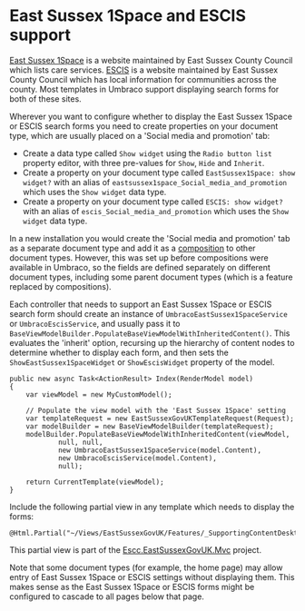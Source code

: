 # East Sussex 1Space and ESCIS support

[East Sussex 1Space](https://1space.eastsussex.gov.uk/) is a website maintained by East Sussex County Council which lists care services. [ESCIS](https://www.escis.org.uk/) is a website maintained by East Sussex County Council which has local information for communities across the county. Most templates in Umbraco support displaying search forms for both of these sites.

Wherever you want to configure whether to display the East Sussex 1Space or ESCIS search forms you need to create properties on your document type, which are usually placed on a 'Social media and promotion' tab:

*  Create a data type called `Show widget` using the `Radio button list` property editor, with three pre-values for `Show`, `Hide` and `Inherit`.
*  Create a property on your document type called `EastSussex1Space: show widget?` with an alias of `eastsussex1space_Social_media_and_promotion` which uses the `Show widget` data type.
*  Create a property on your document type called `ESCIS: show widget?` with an alias of `escis_Social_media_and_promotion` which uses the `Show widget` data type.
  
In a new installation you would create the 'Social media and promotion' tab as a separate document type and add it as a [composition](https://our.umbraco.com/documentation/Getting-Started/Data/Defining-content/#creating-a-document-type) to other document types. However, this was set up before compositions were available in Umbraco, so the fields are defined separately on different document types, including some parent document types (which is a feature replaced by compositions).

Each controller that needs to support an East Sussex 1Space or ESCIS search form should create an instance of `UmbracoEastSussex1SpaceService` or `UmbracoEscisService`, and usually pass it to `BaseViewModelBuilder.PopulateBaseViewModelWithInheritedContent()`. This evaluates the 'inherit' option, recursing up the hierarchy of content nodes to determine whether to display each form, and then sets the `ShowEastSussex1SpaceWidget` or `ShowEscisWidget` property of the model.


	public new async Task<ActionResult> Index(RenderModel model)
    {
		var viewModel = new MyCustomModel();

		// Populate the view model with the 'East Sussex 1Space' setting
		var templateRequest = new EastSussexGovUKTemplateRequest(Request);
		var modelBuilder = new BaseViewModelBuilder(templateRequest);
		modelBuilder.PopulateBaseViewModelWithInheritedContent(viewModel, 
                null, null, 
				new UmbracoEastSussex1SpaceService(model.Content), 
				new UmbracoEscisService(model.Content), 
				null);

        return CurrentTemplate(viewModel);
	} 

Include the following partial view in any template which needs to display the forms:

	@Html.Partial("~/Views/EastSussexGovUK/Features/_SupportingContentDesktop.cshtml")

This partial view is part of the [Escc.EastSussexGovUK.Mvc](https://github.com/east-sussex-county-council/Escc.EastSussexGovUK/blob/master/DotNetFrameworkMvc.md#add-common-features-to-pages-using-partial-views) project.

Note that some document types (for example, the home page) may allow entry of East Sussex 1Space or ESCIS settings without displaying them. This makes sense as the East Sussex 1Space or ESCIS forms might be configured to cascade to all pages below that page.